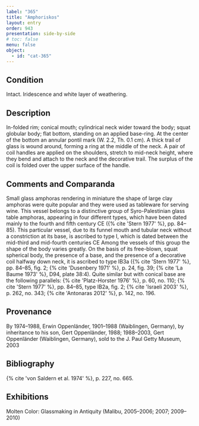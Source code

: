 ```yaml
---
label: "365"
title: "Amphoriskos"
layout: entry
order: 943
presentation: side-by-side
# toc: false
menu: false
object:
  - id: "cat-365"
---
```


## Condition

Intact. Iridescence and white layer of weathering.

## Description

In-folded rim; conical mouth; cylindrical neck wider toward the body; squat globular body; flat bottom, standing on an applied base-ring. At the center of the bottom an annular pontil mark (W. 2.2, Th. 0.1 cm). A thick trail of glass is wound around, forming a ring at the middle of the neck. A pair of coil handles are applied on the shoulders, stretch to mid-neck height, where they bend and attach to the neck and the decorative trail. The surplus of the coil is folded over the upper surface of the handle.

## Comments and Comparanda

Small glass amphoras rendering in miniature the shape of large clay amphoras were quite popular and they were used as tableware for serving wine. This vessel belongs to a distinctive group of Syro-Palestinian glass table amphoras, appearing in four different types, which have been dated mainly to the fourth and fifth century CE ({% cite 'Stern 1977' %}, pp. 84–85). This particular vessel, due to its funnel mouth and tubular neck without a constriction at its base, is ascribed to type I, which is dated between the mid-third and mid-fourth centuries CE Among the vessels of this group the shape of the body varies greatly. On the basis of its free-blown, squat spherical body, the presence of a base, and the presence of a decorative coil halfway down neck, it is ascribed to type IB3a ({% cite 'Stern 1977' %}, pp. 84–85, fig. 2; {% cite 'Dusenbery 1971' %}, p. 24, fig. 39; {% cite 'La Baume 1973' %}, D94, plate 38:4). Quite similar but with conical base are the following parallels: {% cite 'Platz-Horster 1976' %}, p. 60, no. 110; {% cite 'Stern 1977' %}, pp. 84–85, type IB2a, fig. 2; {% cite 'Israeli 2003' %}, p. 262, no. 343; {% cite 'Antonaras 2012' %}, p. 142, no. 196.

## Provenance

By 1974–1988, Erwin Oppenländer, 1901–1988 (Waiblingen, Germany), by inheritance to his son, Gert Oppenländer, 1988; 1988–2003, Gert Oppenländer (Waiblingen, Germany), sold to the J. Paul Getty Museum, 2003

## Bibliography

{% cite 'von Saldern et al. 1974' %}, p. 227, no. 665.

## Exhibitions

Molten Color: Glassmaking in Antiquity (Malibu, 2005–2006; 2007; 2009–2010)